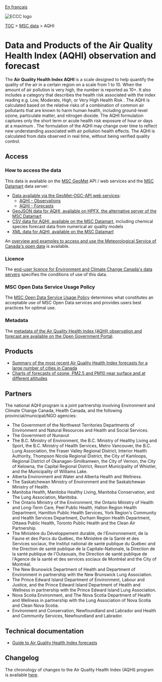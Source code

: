 [En français](readme_aqhi_fr.md)

![ECCC logo](../../img_eccc-logo.png)

[TOC](../../readme_en.md) > [MSC data](../readme_en.md) > AQHI

# Data and Products of the Air Quality Health Index (AQHI) observation and forecast

The **Air Quality Health Index AQHI** is a scale designed to help quantify the quality of the air in a certain region on a scale from 1 to 10. When the amount of air pollution is very high, the number is reported as 10+. It also includes a category that describes the health risk associated with the index reading e.g. Low, Moderate, High, or Very High Health Risk . The AQHI is calculated based on the relative risks of a combination of common air pollutants that are known to harm human health, including ground-level ozone, particulate matter, and nitrogen dioxide. The AQHI formulation captures only the short term or acute health risk exposure of hour or days at a maximum .
The formulation of the AQHI may change over time to reflect new understanding associated with air pollution health effects. The AQHI is calculated from data observed in real time, without being verified quality control.

## Access

### How to access the data

This data is available on the [MSC GeoMet](../../msc-geomet/readme_en.md) API / web services and the [MSC Datamart](../../msc-datamart/readme_en.md) data server:

* [Data available via the GeoMet-OGC-API web services](https://api.weather.gc.ca/collections):
    * [AQHI - Observations](https://api.weather.gc.ca/collections/aqhi-observations-realtime)
    * [AQHI - Forecasts](https://api.weather.gc.ca/collections/aqhi-forecasts-realtime)
* [GeoJSON data for AQHI, available on HPFX, the alternative server of the MSC Datamart](readme_aqhi-datamartjson_en.md)
* [CSV data for AQHI, available on the MSC Datamart](readme_aqhi-datamartcsv_en.md), including chemical species forecast data from numerical air quality models
* [XML data for AQHI, available on the MSC Datamart](readme_aqhi-datamartxml_en.md) 

An [overview and examples to access and use the Meteorological Service of Canada's open data](../../usage/readme_en.md) is available.

### Licence

The [end-user licence for Environment and Climate Change Canada's data servers](../../licence/readme_en.md) specifies the conditions of use of this data.

### MSC Open Data Service Usage Policy

The [MSC Open Data Service Usage Policy](../../usage-policy/readme_en.md) determines what constitutes an acceptable use of MSC Open Data services and provides users best practices for optimal use.

### Metadata

The [metadata of the Air Quality Health Index (AQHI) observation and forecast are available on the Open Government Portal](https://open.canada.ca/data/en/dataset/a563e47d-6eb9-4f7f-933c-222ae49fe57f).

## Products

* [Summary of the most recent Air Quality Health Index forecasts for a large number of cities in Canada](https://weather.gc.ca/airquality/pages/index_e.html)
* [Charts of forecasts of ozone, PM2.5 and PM10 near surface and at different altitudes](https://weather.gc.ca/aqfm/index_e.html)

## Partners

The national AQHI program is a joint partnership involving Environment and Climate Change Canada, Health Canada, and the
following provincial/municipal/NGO agencies:

* The Government of the Northwest Territories Departments of Environment and Natural Resources and Health and Social Services.
* The Government of Nunavut
* The B.C. Ministry of Environment, the B.C. Ministry of Healthy Living and Sport, the B.C. Ministry of Health Services, Metro Vancouver, the B.C. Lung Association, the Fraser Valley Regional District, Interior Health Authority, Thompson Nicola Regional District, the City of Kamloops, Regional District of Okanagan-Similkameen, the City of Vernon, the City of Kelowna, the Capital Regional District, Resort Municipality of Whistler, and the Municipality of Williams Lake.
* Alberta Environment and Water and Alberta Health and Wellness.
* The Saskatchewan Ministry of Environment and the Saskatchewan Ministry of Health.
* Manitoba Health, Manitoba Healthy Living, Manitoba Conservation, and The Lung Association, Manitoba.
* The Ontario Ministry of the Environment, the Ontario Ministry of Health and Long-Term Care, Peel Public
Health, Halton Region Health Department, Hamilton Public Health Services, York Region's Community and
Health Services Department, Durham Region Health Department, Ottawa Public Health, Toronto Public Health and the Clean Air Partnership.
* The Ministère du Développement durable, de l'Environnement, de la Faune et des Parcs du Québec, the Ministère de la Santé et des Services sociaux, the Institut national de santé publique du Québec and the Direction de santé publique de la Capitale-Nationale, la Direction de la santé publique de l'Outaouais, the Direction de santé publique de l'Agence de la santé et des services sociaux de Montréal and the City of Montréal.
* The New Brunswick Department of Health and Department of Environment in partnership with the New Brunswick Lung Association.
* The Prince Edward Island Department of Environment, Labour and Justice, and the Prince Edward Island Department of Health and Wellness in partnership with the Prince Edward Island Lung Association.
* Nova Scotia Environment, and The Nova Scotia Department of Health and Wellness in partnership with the Lung Association of Nova Scotia and Clean Nova Scotia.
* Environment and Conservation, Newfoundland and Labrador and Health and Community Services, Newfoundland and Labrador.

## Technical documentation

* [Guide to Air Quality Health Index forecasts](https://www.canada.ca/en/environment-climate-change/services/weather-health/publications/guide-air-quality-index-forecasts.html)

## Changelog

The chronology of changes to the Air Quality Health Index (AQHI) program is available [here](changelog_aqhi_en.md).

